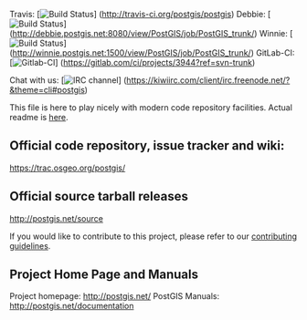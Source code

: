 Travis:
 [![Build Status](https://secure.travis-ci.org/postgis/postgis.png)]
 (http://travis-ci.org/postgis/postgis)
Debbie:
 [![Build Status](http://debbie.postgis.net:8080/buildStatus/icon?job=PostGIS_trunk)]
 (http://debbie.postgis.net:8080/view/PostGIS/job/PostGIS_trunk/)
Winnie:
 [![Build Status](http://winnie.postgis.net:1500/buildStatus/icon?job=PostGIS_trunk)]
 (http://winnie.postgis.net:1500/view/PostGIS/job/PostGIS_trunk/)
GitLab-CI:
 [![Gitlab-CI](https://gitlab.com/postgis/postgis/badges/svn-trunk/build.svg)]
 (https://gitlab.com/ci/projects/3944?ref=svn-trunk)

Chat with us: [![IRC channel](https://img.shields.io/irc/%23postgis.png)]
 (https://kiwiirc.com/client/irc.freenode.net/?&theme=cli#postgis)

This file is here to play nicely with modern code repository facilities.
Actual readme is [here](README.postgis).

## Official code repository, issue tracker and wiki:
https://trac.osgeo.org/postgis/

## Official source tarball releases
http://postgis.net/source

If you would like to contribute to this project, please refer to our
[contributing guidelines](CONTRIBUTING.md).

## Project Home Page and Manuals
Project homepage: http://postgis.net/
PostGIS Manuals: http://postgis.net/documentation
